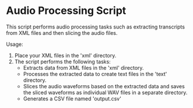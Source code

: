 # Audio Processing Script

This script performs audio processing tasks such as extracting transcripts from XML files and then slicing the audio files.

Usage:

1. Place your XML files in the 'xml' directory.
2. The script performs the following tasks:
	- Extracts data from XML files in the 'xml' directory.
	- Processes the extracted data to create text files in the 'text' directory.
	- Slices the audio waveforms based on the extracted data and saves the sliced waveforms as individual WAV files in a separate directory.
	- Generates a CSV file named 'output.csv'
